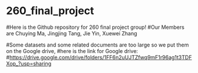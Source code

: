 # 260_final_project

#Here is the Github repository for 260 final project group!
#Our Members are Chuying Ma, Jingjing Tang, Jie Yin, Xuewei Zhang


#Some datasets and some related documents are too large so we put them on the Google drive,
#here is the link for Google drive:
#https://drive.google.com/drive/folders/1FF6n2uUJTZfwq9mF1r96ag1t3TDFXop_?usp=sharing
